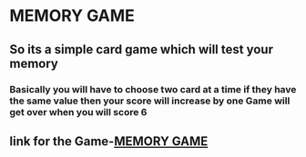 # MEMORY GAME
## So its a simple card game which will test your memory 
### Basically you will have to choose two card at a time if they have the same value then your score will increase by one Game will get over when you will score 6
## link for the Game-[MEMORY GAME](https://competent-kare-3c1f37.netlify.app/)
